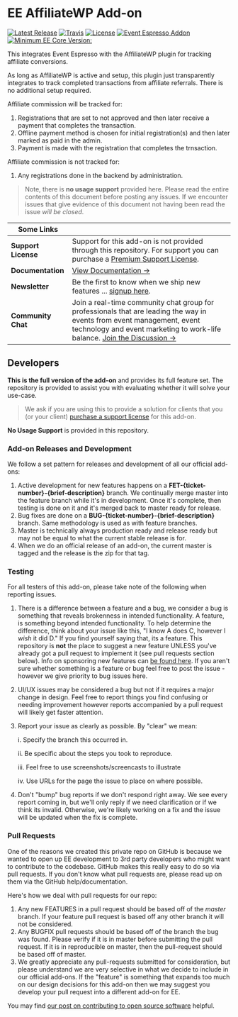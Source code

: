 EE AffiliateWP Add-on
=========

[![Latest Release](https://img.shields.io/github/tag/eventespresso/eea-affiliatewp.svg?style=flat&label=Latest%20Release)](https://github.com/eventespresso/eea-affiliatewp/releases)
[![Travis](https://travis-ci.org/eventespresso/eea-affiliatewp.svg?branch=master)](https://travis-ci.org/eventespresso/eea-affiliatewp)
[![License](https://img.shields.io/badge/License-GPLv2-blue.svg?style=flat)](https://www.gnu.org/licenses/gpl-2.0.html)
[![Event Espresso Addon](https://img.shields.io/badge/Addon%20For-Event%20Espresso-blue.svg)](https://github.com/eventespresso/event-espresso-core)
[![Minimum EE Core Version:](https://img.shields.io/badge/Minimum%20EE%20core%20ver-4.8.30.p-red.svg)](https://github.com/eventespresso/event-espresso-core/releases/tag/4.8.30.p)

This integrates Event Espresso with the AffiliateWP plugin for tracking affiliate conversions.

As long as AffiliateWP is active and setup, this plugin just transparently integrates to track completed transactions from
affiliate referrals.  There is no additional setup required.

Affiliate commission will be tracked for:

1. Registrations that are set to not approved and then later receive a payment that completes the transaction.
2. Offline payment method is chosen for initial registration(s) and then later marked as paid in the admin.
3. Payment is made with the registration that completes the trnsaction.

Affiliate commission is not tracked for:

1. Any registrations done in the backend by administration.

> Note, there is **no usage support** provided here.  Please read the entire contents of this document before posting any issues.  If we encounter issues that give evidence of this document not having been read the issue _will be closed_.

| **Some Links**|     |
|---- | --- |
**Support License** | Support for this add-on is not provided through this repository.  For support you can purchase a [Premium Support License](https://eventespresso.com/product/eea-affiliatewp?ee_ver=ee4&utm_source=github&utm_medium=link&utm_campaign=ee_addon_description_readme&utm_content=premium+support+license). 
**Documentation** | [View Documentation →](https://eventespresso.com/wiki/affiliatewp-add-on/?utm_source=github&utm_medium=link&utm_campaign=ee_addon_description_readme&utm_content=view+addon+documentation)
**Newsletter** | Be the first to know when we ship new features ... [signup here](https://eventespresso.com/newsletter/).
**Community Chat** | Join a real-time community chat group for professionals that are leading the way in events from event management, event technology and event marketing to work-life balance. [Join the Discussion →](https://eventsmart.com/contact/community-chat/?utm_source=github&utm_medium=link&utm_campaign=ee_addon_description_read_me&utm_content=community+chat)

## Developers
**This is the full version of the add-on** and provides its full feature set. The repository is provided to assist you with evaluating whether it will solve your use-case.  
> We ask if you are using this to provide a solution for clients that you (or your client) [purchase a support license](https://eventespresso.com/product/eea-affiliatewp?ee_ver=ee4&utm_source=github&utm_medium=link&utm_campaign=ee_addon_description_readme&utm_content=premium+support+license) for this add-on.

**No Usage Support** is provided in this repository.

### Add-on Releases and Development
We follow a set pattern for releases and development of all our official add-ons:
1. Active development for new features happens on a **FET-{ticket-number}-{brief-description}** branch.  We continually merge master into the feature branch while it's in development.  Once it's complete, then testing is done on it and it's merged back to master ready for release.
2. Bug fixes are done on a **BUG-{ticket-number}-{brief-description}** branch.  Same methodology is used as with feature branches.
3. Master is technically always production ready and release ready but may not be equal to what the current stable release is for.
4. When we do an official release of an add-on, the current master is tagged and the release is the zip for that tag.

### Testing
For all testers of this add-on, please take note of the following when reporting issues.
1. There is a difference between a feature and a bug, we consider a bug is something that reveals brokenness in intended functionality.  A feature, is something beyond intended functionality.  To help determine the difference, think about your issue like this, "I know A does C, however I *wish* it did D."  If you find yourself saying that, its a feature.  This repository is **not** the place to suggest a new feature UNLESS you've already got a pull request to implement it (see pull requests section below).  Info on sponsoring new features can [be found here](https://eventespresso.com/rich-features/sponsor-new-features/).  If you aren't sure whether something is a feature or bug feel free to post the issue - however we give priority to bug issues here.
2. UI/UX issues may be considered a bug but not if it requires a major change in design.  Feel free to report things you find confusing or needing improvement however reports accompanied by a pull request will likely get faster attention.
3. Report your issue as clearly as possible.  By "clear" we mean:

	i. Specify the branch this occurred in.

	ii. Be specific about the steps you took to reproduce.

	iii. Feel free to use screenshots/screencasts to illustrate

	iv. Use URLs for the page the issue to place on where possible.

1. Don't "bump" bug reports if we don't respond right away.  We see every report coming in, but we'll only reply if we need clarification or if we think its invalid.  Otherwise, we're likely working on a fix and the issue will be updated when the fix is complete.

### Pull Requests
One of the reasons we created this private repo on GitHub is because we wanted to open up EE development to 3rd party developers who might want to contribute to the codebase. GitHub makes this really easy to do so via pull requests.  If you don't know what pull requests are, please read up on them via the GitHub help/documentation.

Here's how we deal with pull requests for our repo:

1. Any new FEATURES in a pull request should be based off of the *master* branch. If your feature pull request is based off any other branch it will not be considered.
2. Any BUGFIX pull requests should be based off of the branch the bug was found.  Please verify if it is in master before submitting the pull request.  If it is in reproducible on master, then the pull-request should be based off of master.
3. We greatly appreciate any pull-requests submitted for consideration, but please understand we are very selective in what we decide to include in our official add-ons.  If the "feature" is something that expands too much on our design decisions for this add-on then we may suggest you develop your pull request into a different add-on for EE.


You may find [our post on contributing to open source software](https://eventespresso.com/2017/02/5-tips-for-contributing-to-open-source-software-like-event-espresso/) helpful.